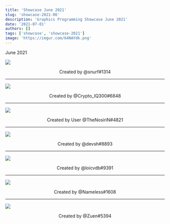 ```yaml
---
title: 'Showcase June 2021'
slug: 'showcase-2021-06'
description: 'Graphics Programming Showcase June 2021'
date: '2021-07-01'
authors: []
tags: ['showcase', 'showcase-2021']
image: 'https://imgur.com/64NAYdk.png'
---
```


June 2021

![](https://imgur.com/klUROjF.jpg)
<!-- truncate -->
<center>Created by @snurf#1314</center>

<hr />

![](https://imgur.com/h76xxnY.png)
<center>Created by @Crypto_IQ300#6848</center>

<hr />

![](https://imgur.com/64NAYdk.png)
<center>Created by User @TheNosiriN#4821</center>

<hr />

![](https://imgur.com/cyon2Jo.png)
<center>Created by @devsh#8893</center>

<hr />

![](https://imgur.com/A9I0ylf.jpg)
<center>Created by @loicvdb#9391</center>

<hr />

![](https://imgur.com/VtBRZA0.jpg)
<center>Created by @Nameless#1608</center>

<hr />

![](https://imgur.com/aSna93V.png)
<center>Created by @Zuen#5394</center>